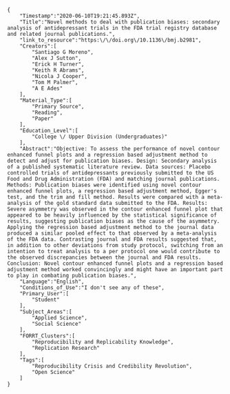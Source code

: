 
    {
        "Timestamp":"2020-06-10T19:21:45.893Z",
        "Title":"Novel methods to deal with publication biases: secondary analysis of antidepressant trials in the FDA trial registry database and related journal publications.",
        "link_to_resource":"https:\/\/doi.org\/10.1136\/bmj.b2981",
        "Creators":[
            "Santiago G Moreno",
            "Alex J Sutton",
            "Erick H Turner",
            "Keith R Abrams",
            "Nicola J Cooper",
            "Tom M Palmer",
            "A E Ades"
        ],
        "Material_Type":[
            "Primary Source",
            "Reading",
            "Paper"
        ],
        "Education_Level":[
            "College \/ Upper Division (Undergraduates)"
        ],
        "Abstract":"Objective: To assess the performance of novel contour enhanced funnel plots and a regression based adjustment method to detect and adjust for publication biases. Design: Secondary analysis of a published systematic literature review. Data sources: Placebo controlled trials of antidepressants previously submitted to the US Food and Drug Administration (FDA) and matching journal publications. Methods: Publication biases were identified using novel contour enhanced funnel plots, a regression based adjustment method, Egger's test, and the trim and fill method. Results were compared with a meta-analysis of the gold standard data submitted to the FDA. Results: Severe asymmetry was observed in the contour enhanced funnel plot that appeared to be heavily influenced by the statistical significance of results, suggesting publication biases as the cause of the asymmetry. Applying the regression based adjustment method to the journal data produced a similar pooled effect to that observed by a meta-analysis of the FDA data. Contrasting journal and FDA results suggested that, in addition to other deviations from study protocol, switching from an intention to treat analysis to a per protocol one would contribute to the observed discrepancies between the journal and FDA results. Conclusion: Novel contour enhanced funnel plots and a regression based adjustment method worked convincingly and might have an important part to play in combating publication biases.",
        "Language":"English",
        "Conditions_of_Use":"I don't see any of these",
        "Primary_User":[
            "Student"
        ],
        "Subject_Areas":[
            "Applied Science",
            "Social Science"
        ],
        "FORRT_Clusters":[
            "Reproducibility and Replicability Knowledge",
            "Replication Research"
        ],
        "Tags":[
            "Reproducibility Crisis and Credibility Revolution",
            "Open Science"
        ]
    }
